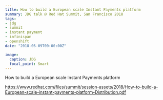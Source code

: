 ```yaml
---
title: How to build a European scale Instant Payments platform
summary: JDG talk @ Red Hat Summit, San Francisco 2018
tags:
- jdg
- summit
- instant payment
- infinispan
- openshift
date: "2018-05-09T00:00:00Z"

image:
  caption: JDG
  focal_point: Smart
---
```


How to build a European scale Instant Payments platform

https://www.redhat.com/files/summit/session-assets/2018/How-to-build-a-European-scale-instant-payments-platform-Distribution.pdf
